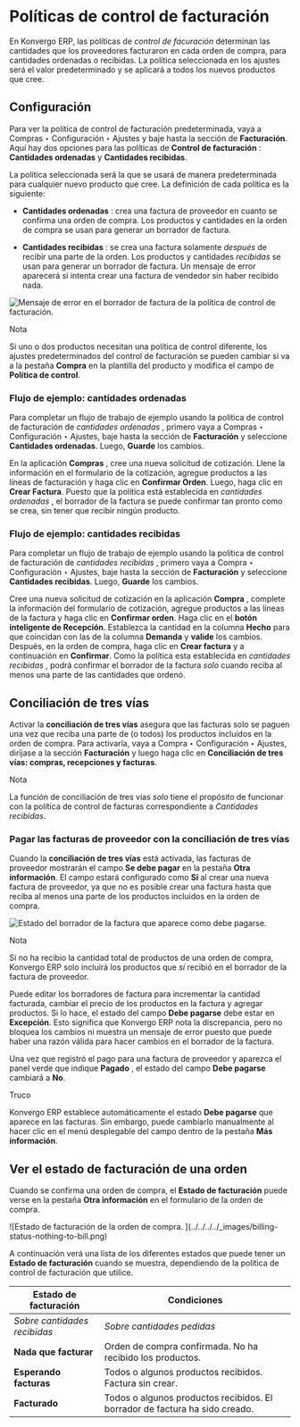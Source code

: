 # Políticas de control de facturación

En Konvergo ERP, las políticas de _control de facuración_ determinan las cantidades
que los proveedores facturaron en cada orden de compra, para cantidades
ordenadas o recibidas. La política seleccionada en los ajustes será el valor
predeterminado y se aplicará a todos los nuevos productos que cree.

## Configuración

Para ver la política de control de facturación predeterminada, vaya a Compras
‣ Configuración ‣ Ajustes y baje hasta la sección de **Facturación**. Aquí hay
dos opciones para las políticas de **Control de facturación** : **Cantidades
ordenadas** y **Cantidades recibidas**.

La política seleccionada será la que se usará de manera predeterminada para
cualquier nuevo producto que cree. La definición de cada política es la
siguiente:

  * **Cantidades ordenadas** : crea una factura de proveedor en cuanto se confirma una orden de compra. Los productos y cantidades en la orden de compra se usan para generar un borrador de factura.

  * **Cantidades recibidas** : se crea una factura solamente _después_ de recibir una parte de la orden. Los productos y cantidades _recibidas_ se usan para generar un borrador de factura. Un mensaje de error aparecerá si intenta crear una factura de vendedor sin haber recibido nada.

![Mensaje de error en el borrador de factura de la política de control de
facturación. ](../../../../_images/bill-control-policy-error-message.png)
<div class="alert alert-primary">
<p class="alert-title">
Nota</p><p>Si uno o dos productos necesitan una política de control diferente, los ajustes predeterminados del control de facturación se pueden cambiar si va a la pestaña <b>Compra</b> en la plantilla del producto y modifica el campo de <b>Política de control</b>.</p>
</div>

### Flujo de ejemplo: cantidades ordenadas

Para completar un flujo de trabajo de ejemplo usando la política de control de
facturación de _cantidades ordenadas_ , primero vaya a Compras ‣ Configuración
‣ Ajustes, baje hasta la sección de **Facturación** y seleccione **Cantidades
ordenadas**. Luego, **Guarde** los cambios.

En la aplicación **Compras** , cree una nueva solicitud de cotización. Llene
la información en el formulario de la cotización, agregue productos a las
líneas de facturación y haga clic en **Confirmar Orden**. Luego, haga clic en
**Crear Factura**. Puesto que la política está establecida en _cantidades
ordenadas_ , el borrador de la factura se puede confirmar tan pronto como se
crea, sin tener que recibir ningún producto.

### Flujo de ejemplo: cantidades recibidas

Para completar un flujo de trabajo de ejemplo usando la política de control de
facturación de _cantidades recibidas_ , primero vaya a Compra ‣ Configuración
‣ Ajustes, baje hasta la sección de **Facturación** y seleccione **Cantidades
recibidas**. Luego, **Guarde** los cambios.

Cree una nueva solicitud de cotización en la aplicación **Compra** , complete
la información del formulario de cotización, agregue productos a las líneas de
la factura y haga clic en **Confirmar orden**. Haga clic en el **botón
inteligente de Recepción**. Establezca la cantidad en la columna **Hecho**
para que coincidan con las de la columna **Demanda** y **valide** los cambios.
Después, en la orden de compra, haga clic en **Crear factura** y a
continuación en **Confirmar**. Como la política esta establecida en
_cantidades recibidas_ , podrá confirmar el borrador de la factura _solo_
cuando reciba al menos una parte de las cantidades que ordenó.

## Conciliación de tres vías

Activar la **conciliación de tres vías** asegura que las facturas solo se
paguen una vez que reciba una parte de (o todos) los productos incluidos en la
orden de compra. Para activarla, vaya a Compra ‣ Configuración ‣ Ajustes,
diríjase a la sección **Facturación** y luego haga clic en **Conciliación de
tres vías: compras, recepciones y facturas**.

<div class="alert alert-primary">
<p class="alert-title">
Nota</p><p>La función de conciliación de tres vías <em>solo</em> tiene el propósito de funcionar con la política de control de facturas correspondiente a <em>Cantidades recibidas</em>.</p>
</div>

### Pagar las facturas de proveedor con la conciliación de tres vías

Cuando la **conciliación de tres vías** está activada, las facturas de
proveedor mostrarán el campo **Se debe pagar** en la pestaña **Otra
información**. El campo estará configurado como **Sí** al crear una nueva
factura de proveedor, ya que no es posible crear una factura hasta que reciba
al menos una parte de los productos incluidos en la orden de compra.

![Estado del borrador de la factura que aparece como debe pagarse.
](../../../../_images/vendor-bill-should-be-paid.png) <div class="alert alert-primary">
<p class="alert-title">
Nota</p><p>Si no ha recibio la cantidad total de productos de una orden de compra, Konvergo ERP solo incluirá los productos que <em>sí</em> recibió en el borrador de la factura de proveedor.</p>
</div>

Puede editar los borradores de factura para incrementar la cantidad facturada,
cambiar el precio de los productos en la factura y agregar productos. Si lo
hace, el estado del campo **Debe pagarse** debe estar en **Excepción**. Esto
significa que Konvergo ERP nota la discrepancia, pero no bloquea los cambios ni
muestra un mensaje de error puesto que puede haber una razón válida para hacer
cambios en el borrador de la factura.

Una vez que registró el pago para una factura de proveedor y aparezca el panel
verde que indique **Pagado** , el estado del campo **Debe pagarse** cambiará a
**No**.

<div class="alert alert-info">
<p class="alert-title">
Truco</p><p>Konvergo ERP establece automáticamente el estado <b>Debe pagarse</b> que aparece en las facturas. Sin embargo, puede cambiarlo manualmente al hacer clic en el menú desplegable del campo dentro de la pestaña <b>Más información</b>.</p>
</div>

## Ver el estado de facturación de una orden

Cuando se confirma una orden de compra, el **Estado de facturación** puede
verse en la pestaña **Otra información** en el formulario de la orden de
compra.

![Estado de facturación de la orden de compra. ](../../../../_images/billing-
status-nothing-to-bill.png)

A continuación verá una lista de los diferentes estados que puede tener un
**Estado de facturación** cuando se muestra, dependiendo de la política de
control de facturación que utilice.

**Estado de facturación** | **Condiciones**  
---|---  
_Sobre cantidades recibidas_ | _Sobre cantidades pedidas_  
**Nada que facturar** | Orden de compra confirmada. No ha recibido los productos. | _No aplica_  
**Esperando facturas** | Todos o algunos productos recibidos. Factura sin crear. | Orden de compra confirmada  
**Facturado** | Todos o algunos productos recibidos. El borrador de factura ha sido creado. | Borrador de factura creado


